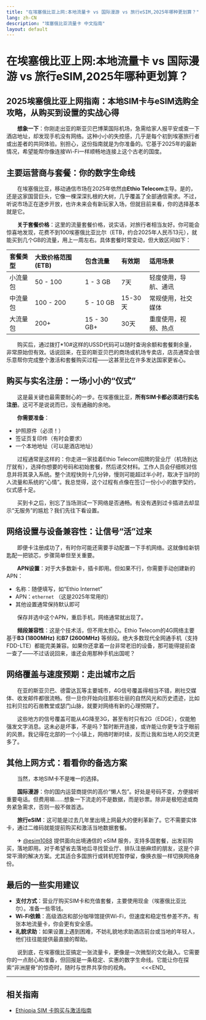 ```yaml
---
title: "在埃塞俄比亚上网:本地流量卡 vs 国际漫游 vs 旅行eSIM,2025年哪种更划算？"
lang: zh-CN
description: "埃塞俄比亚流量卡 中文指南"
layout: default
---
```

# 在埃塞俄比亚上网:本地流量卡 vs 国际漫游 vs 旅行eSIM,2025年哪种更划算？

## 2025埃塞俄比亚上网指南：本地SIM卡与eSIM选购全攻略，从购买到设置的实战心得

　　**想象一下**：你刚走出亚的斯亚贝巴博莱国际机场，急需给家人报平安或查一下酒店地址，却发现手机没有网络。这种小小的失控感，几乎是每个初到埃塞旅行者或出差者的共同体验。别担心，这份指南就是为你准备的。它基于2025年的最新情况，希望能帮你像连接Wi-Fi一样顺畅地连接上这个古老的国度。

## 主要运营商与套餐：你的数字生命线

　　在埃塞俄比亚，移动通信市场在2025年依然由**Ethio Telecom**主导。是的，还是这家国营巨头，它像一棵深深扎根的大树，几乎覆盖了全部通信需求。不过，听说市场正在逐步开放，也许未来会有新玩家入场，但就目前来看，你的选择基本就是它。

　　**关于套餐价格**：这里的流量套餐价格，说实话，对旅行者相当友好。你可能会惊喜地发现，花费不到100埃塞俄比亚比尔（ETB，约合2025年人民币13元），就能买到几个GB的流量，用上一周左右。具体套餐时常变动，但大致区间如下：

| 套餐类型 | 大致价格范围 (ETB) | 包含流量 | 有效期 | 适用场景 |
| :--- | :--- | :--- | :--- | :--- |
| 小流量包 | 50 - 100 | 1 - 3 GB | 7天 | 轻度使用，导航、通讯 |
| 中流量包 | 100 - 200 | 5 - 10 GB | 15-30天 | 常规使用，社交媒体 |
| 大流量包 | 200+ | 15 - 30 GB+ | 30天 | 重度使用，视频、热点 |

　　购买后，通过拨打\*10#这样的USSD代码可以随时查询余额和套餐剩余量，非常原始但有效。话说回来，在亚的斯亚贝巴的商场或机场专卖店，店员通常会很乐意帮你完成整个激活和套餐购买过程——这甚至比在许多发达国家更省心。

## 购买与实名注册：一场小小的“仪式”

　　这是最关键也最需要耐心的一步。在埃塞俄比亚，**所有SIM卡都必须进行实名注册**。这可不是说说而已，没有通融的余地。

　　**你需要准备**：
-   护照原件（必须！）
-   签证页复印件（有时会要求）
-   一个本地地址（可以是酒店地址）

　　过程通常是这样的：你走进一家挂着Ethio Telecom招牌的营业厅（机场到达厅就有），选择你想要的号码和初始套餐，然后递交材料。工作人员会仔细核对信息并将其录入系统。整个流程快则十几分钟，慢则可能超过半小时，取决于当时的人流量和系统的“心情”。我总觉得，这个过程有点像在签订一份小小的数字契约，仪式感十足。

　　买到卡之后，别忘了当场测试一下网络是否通畅。有没有遇到过卡插进去却显示“无服务”的尴尬？我们先往下看设置。

## 网络设置与设备兼容性：让信号“活”过来

　　即便卡注册成功了，有时你可能还需要手动配置一下手机网络。这就像给新钥匙配一把锁芯，步骤简单但至关重要。

　　**APN设置**：对于大多数新卡，插卡即用。但如果不行，你需要手动创建新的APN：
-   名称：随便填写，如“Ethio Internet”
-   APN：`ethernet` （这是2025年常用的）
-   其他设置通常保持默认即可

　　保存并选中这个APN，重启手机，网络通常就出现了。

　　**频段兼容性**：这是个技术活，但不用太担心。Ethio Telecom的4G网络主要基于**B3 (1800MHz)** 和**B7 (2600MHz)** 等频段。绝大多数现代全网通手机（支持FDD-LTE）都能完美兼容。如果你还拿着一台非常老旧的设备，那可能得提前查一查了——不过话说回来，谁还会用那种手机出国呢？

## 网络覆盖与速度预期：走出城市之后

　　在亚的斯亚贝巴、德雷达瓦等主要城市，4G信号覆盖得相当不错，刷社交媒体、收发邮件都很流畅。但一旦你开始向往那些壮丽的自然风光和历史遗迹，比如拉利贝拉的石凿教堂或瑟门山脉，就要对网络有新的心理预期了。

　　这些地方的信号覆盖可能从4G降至3G，甚至有时只有2G（EDGE），仅能勉强发文字消息。这未必是坏事，不是吗？暂时断开连接，或许能让你更专注于眼前的风景。我记得在北部的一个小镇上，网络时断时续，反而让我和当地人的交流更多了。

## 其他上网方式：看看你的备选方案

　　当然，本地SIM卡不是唯一的选择。

　　**国际漫游**：你的国内运营商提供的高价“懒人包”。好处是号码不变，方便接听重要电话。但费用嘛……想象一下流走的不是数据，而是钞票。除非是极短途或商务紧急需求，否则一般不做首选。

　　**旅行eSIM**：这可能是过去几年里出境上网最大的便利革新了。它不需要实体卡，通过二维码就能提前购买和激活当地数据套餐。

　　✈ [@esim1088](https://t.me/s/esim1088) 提供面向出境通信的 eSIM 服务，支持多国套餐，出发前购买，落地即用。对于希望省去落地后寻找营业厅、排队注册麻烦的朋友，这是个非常平滑的解决方案。尤其适合多国旅行或转机短暂停留，像换衣服一样切换网络身份。

## 最后的一些实用建议

-   **支付方式**：营业厅购买SIM卡和充值套餐，主要使用现金（埃塞俄比亚比尔）。准备一些零钱。
-   **Wi-Fi依赖**：高级酒店和部分咖啡馆提供Wi-Fi，但速度和稳定性参差不齐。有张本地流量卡，你会更有安全感。
-   **礼貌求助**：如果设置上遇到困难，不妨礼貌地求助酒店前台或当地的年轻人，他们往往能提供最直接的帮助。

　　说到底，在埃塞俄比亚搞定一张流量卡，更像是一次微型的文化融入。它需要你的一点耐心和准备，但回报是一条稳定、实惠的数字生命线。它能让你在探索“非洲屋脊”的惊奇时，随时与世界共享你的视角。
　　<<<END_

<!-- crosslink -->
---

## 相关指南

- [Ethiopia SIM 卡购买与激活指南](https://faciylike.github.io/ethiopia-sim-guides)

